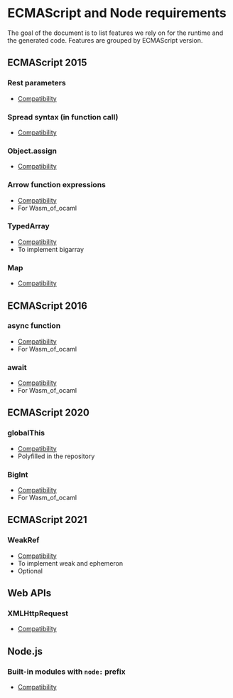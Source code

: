 # ECMAScript and Node requirements

The goal of the document is to list features we rely on for the runtime and the generated code.
Features are grouped by ECMAScript version.

## ECMAScript 2015

### Rest parameters

- [Compatibility](https://developer.mozilla.org/en-US/docs/Web/JavaScript/Reference/Functions/rest_parameters#browser_compatibility)

### Spread syntax (in function call)

- [Compatibility](https://developer.mozilla.org/en-US/docs/Web/JavaScript/Reference/Operators/Spread_syntax#browser_compatibility)

### Object.assign

- [Compatibility](https://developer.mozilla.org/en-US/docs/Web/JavaScript/Reference/Global_Objects/Object/assign#browser_compatibility)

### Arrow function expressions

- [Compatibility](https://developer.mozilla.org/en-US/docs/Web/JavaScript/Reference/Functions/Arrow_functions#browser_compatibility)
- For Wasm_of_ocaml

### TypedArray

- [Compatibility](https://developer.mozilla.org/en-US/docs/Web/JavaScript/Reference/Global_Objects/TypedArray#browser_compatibility)
- To implement bigarray

### Map

- [Compatibility](https://developer.mozilla.org/en-US/docs/Web/JavaScript/Reference/Global_Objects/Map#browser_compatibility)

## ECMAScript 2016

### async function

- [Compatibility](https://developer.mozilla.org/en-US/docs/Web/JavaScript/Reference/Statements/async_function#browser_compatibility)
- For Wasm_of_ocaml

### await

- [Compatibility](https://developer.mozilla.org/en-US/docs/Web/JavaScript/Reference/Operators/await#browser_compatibility)
- For Wasm_of_ocaml

## ECMAScript 2020

### globalThis

- [Compatibility](https://developer.mozilla.org/en-US/docs/Web/JavaScript/Reference/Global_Objects/globalThis#browser_compatibility)
- Polyfilled in the repository

### BigInt

- [Compatibility](https://developer.mozilla.org/en-US/docs/Web/JavaScript/Reference/Global_Objects/BigInt#browser_compatibility)
- For Wasm_of_ocaml

## ECMAScript 2021

### WeakRef

- [Compatibility](https://developer.mozilla.org/en-US/docs/Web/JavaScript/Reference/Global_Objects/WeakRef#browser_compatibility)
- To implement weak and ephemeron
- Optional

## Web APIs

### XMLHttpRequest

- [Compatibility](https://developer.mozilla.org/en-US/docs/Web/API/XMLHttpRequest#browser_compatibility)

## Node.js

### Built-in modules with `node:` prefix

- [Compatibility](https://nodejs.org/docs/latest/api/modules.html#built-in-modules)
